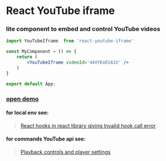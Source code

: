 # React YouTube iframe
### lite component to embed and control YouTube videos

```jsx
import YouTubeIframe  from 'react-youtube-iframe'

const MyComponent = () => {
    return (
        <YouTubeIframe videoId='44XYEeD1A1U' />
    )
}

export default App;
```

### [open demo](https://nsrau.github.io/react-youtube-iframe/)

#### for local env see:
> [React hooks in react library giving Invalid hook call error](https://stackoverflow.com/questions/56021112/react-hooks-in-react-library-giving-invalid-hook-call-error/57422196#57422196)

#### for commands YouTube api see:
>[Playback controls and player settings](https://developers.google.com/youtube/iframe_api_reference?hl=en#Playback_controls)